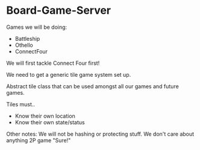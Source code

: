 # Board-Game-Server 

Games we will be doing:

- Battleship
- Othello
- ConnectFour

We will first tackle Connect Four first!

We need to get a generic tile game system set up.

Abstract tile class that can be used amongst all our games and future games.

Tiles must..

- Know their own location
- Know their own state/status 

Other notes:
We will not be hashing or protecting stuff.
We don't care about anything
2P game
"Sure!"
